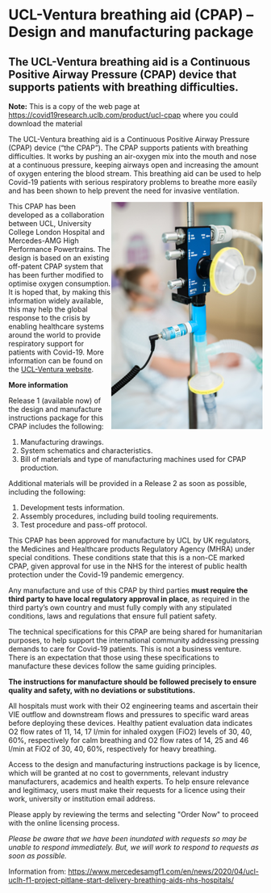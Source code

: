 # UCL-Ventura breathing aid (CPAP) – Design and manufacturing package
## The UCL-Ventura breathing aid is a Continuous Positive Airway Pressure (CPAP) device that supports patients with breathing difficulties.

**Note:** This is a copy of the web page at https://covid19research.uclb.com/product/ucl-cpap where you could download the material

The UCL-Ventura breathing aid is a Continuous Positive Airway Pressure (CPAP) device (“the CPAP”). The CPAP supports patients with breathing difficulties. It works by pushing an air-oxygen mix into the mouth and nose at a continuous pressure, keeping airways open and increasing the amount of oxygen entering the blood stream. This breathing aid can be used to help Covid-19 patients with serious respiratory problems to breathe more easily and has been shown to help prevent the need for invasive ventilation.

<img align="right" src="https://github.com/pandemiaplan/UCL-Ventura-breathing-aid-CPAP-/blob/master/continuous-positive-airway-pressure-cpap-design-01.jpg" alt="drawing" width="300" alt="Breathing aid device for COVID-19 patients by UCL. By James Tye/UCL"/>

This CPAP has been developed as a collaboration between UCL, University College London Hospital and Mercedes-AMG High Performance Powertrains. The design is based on an existing off-patent CPAP system that has been further modified to optimise oxygen consumption. It is hoped that, by making this information widely available, this may help the global response to the crisis by enabling healthcare systems around the world to provide respiratory support for patients with Covid-19. More information can be found on the [UCL-Ventura website](https://www.ucl.ac.uk/healthcare-engineering/ucl-ventura-breathing-aids-covid19-patients).

**More information**

Release 1 (available now) of the design and manufacture instructions package for this CPAP includes the following:

1. Manufacturing drawings.
2. System schematics and characteristics.
3. Bill of materials and type of manufacturing machines used for CPAP production.

Additional materials will be provided in a Release 2 as soon as possible, including the following:

1. Development tests information.
2. Assembly procedures, including build tooling requirements.
3. Test procedure and pass-off protocol.

This CPAP has been approved for manufacture by UCL by UK regulators, the Medicines and Healthcare products Regulatory Agency (MHRA) under special conditions. These conditions state that this is a non-CE marked CPAP, given approval for use in the NHS for the interest of public health protection under the Covid-19 pandemic emergency.

Any manufacture and use of this CPAP by third parties __must require the third party to have local regulatory approval in place__, as required in the third party’s own country and must fully comply with any stipulated conditions, laws and regulations that ensure full patient safety.

The technical specifications for this CPAP are being shared for humanitarian purposes, to help support the international community addressing pressing demands to care for Covid-19 patients. This is not a business venture. There is an expectation that those using these specifications to manufacture these devices follow the same guiding principles.

__The instructions for manufacture should be followed precisely to ensure quality and safety, with no deviations or substitutions.__

All hospitals must work with their O2 engineering teams and ascertain their VIE outflow and downstream flows and pressures to specific ward areas before deploying these devices. Healthy patient evaluation data indicates O2 flow rates of 11, 14, 17 l/min for inhaled oxygen (FiO2) levels of 30, 40, 60%, respectively for calm breathing and O2 flow rates of 14, 25 and 46 l/min at FiO2 of 30, 40, 60%, respectively for heavy breathing.

Access to the design and manufacturing instructions package is by licence, which will be granted at no cost to governments, relevant industry manufacturers, academics and health experts. To help ensure relevance and legitimacy, users must make their requests for a licence using their work, university or institution email address.

Please apply by reviewing the terms and selecting "Order Now" to proceed with the online licensing process.

*Please be aware that we have been inundated with requests so may be unable to respond immediately. But, we will work to respond to requests as soon as possible.*

Information from: https://www.mercedesamgf1.com/en/news/2020/04/ucl-uclh-f1-project-pitlane-start-delivery-breathing-aids-nhs-hospitals/
